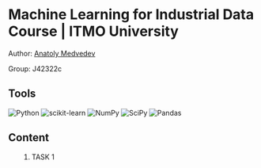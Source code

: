 <h1>Machine Learning for Industrial Data Course | ITMO University</h1>

Author: <a href='https://github.com/mdvdv'>Anatoly Medvedev</a>

Group: J42322c

<h2>Tools</h2>

![Python](https://img.shields.io/badge/python-3670A0?style=for-the-badge&logo=python&logoColor=ffdd54)
![scikit-learn](https://img.shields.io/badge/scikit--learn-%23F7931E.svg?style=for-the-badge&logo=scikit-learn&logoColor=white)
![NumPy](https://img.shields.io/badge/numpy-%23013243.svg?style=for-the-badge&logo=numpy&logoColor=white)
![SciPy](https://img.shields.io/badge/SciPy-%230C55A5.svg?style=for-the-badge&logo=scipy&logoColor=%white)
![Pandas](https://img.shields.io/badge/pandas-%23150458.svg?style=for-the-badge&logo=pandas&logoColor=white)

<a name='000'></a>
<h2>Content</h2>

<ul>
    <ol type='1'>
        <li>TASK 1</li>
    </ol>
</ul>
